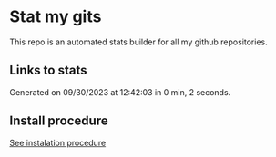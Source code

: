# Stat my gits

This repo is an automated stats builder for all my github repositories.

## Links to stats


Generated on 09/30/2023 at 12:42:03 in 0 min, 2 seconds.

## Install procedure

[See instalation procedure](./src/install.md)
